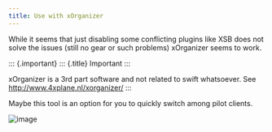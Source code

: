 ```yaml
---
title: Use with xOrganizer
---
```


While it seems that just disabling some conflicting plugins like XSB
does not solve the issues (still no gear or such problems) xOrganizer
seems to work.

::: {.important}
::: {.title}
Important
:::

xOrganizer is a 3rd part software and not related to swift whatsoever.
See <http://www.4xplane.nl/xorganizer/>
:::

Maybe this tool is an option for you to quickly switch among pilot
clients.

![image](http://img.swift-project.org/xorganizer.png)
